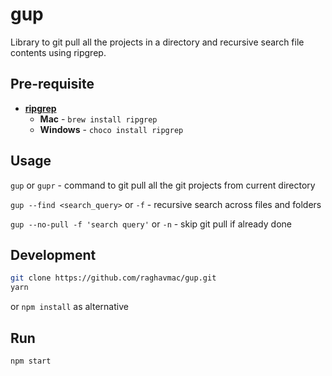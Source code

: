 # gup

Library to git pull all the projects in a directory and recursive search file contents using ripgrep.

## Pre-requisite

- [**ripgrep**](https://github.com/BurntSushi/ripgrep)
  -  **Mac** - `brew install ripgrep` 
  -  **Windows** - `choco install ripgrep`

## Usage

`gup` or `gupr` - command to git pull all the git projects from current directory

`gup --find <search_query>` or `-f` - recursive search across files and folders

`gup --no-pull -f 'search query'` or `-n` - skip git pull if already done

## Development

```sh
git clone https://github.com/raghavmac/gup.git
yarn
```
or `npm install` as alternative

## Run

```sh
npm start
```